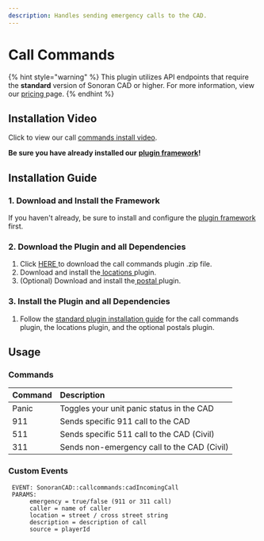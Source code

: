 ```yaml
---
description: Handles sending emergency calls to the CAD.
---
```


# Call Commands

{% hint style="warning" %}
This plugin utilizes API endpoints that require the **standard** version of Sonoran CAD or higher. For more information, view our [pricing ](../../../pricing/faq/)page.
{% endhint %}

## Installation Video

Click to view our call [commands install video](https://youtu.be/ZeCzvU3ZfD0).

**Be sure you have already installed our** [**plugin framework**](../framework-installation.md)**!**

## Installation Guide

### 1. Download and Install the Framework

If you haven't already, be sure to install and configure the [plugin framework](../framework-installation.md) first.

### 2. Download the Plugin and all Dependencies

1. Click [HERE ](https://github.com/Sonoran-Software/sonoran_callcommands/releases)to download the call commands plugin .zip file.
2. Download and install the[ locations ](locations.md)plugin.
3. \(Optional\) Download and install the[ postal ](postals.md)plugin.

### 3. Install the Plugin and all Dependencies

1. Follow the [standard plugin installation guide](../plugin-installation/) for the call commands plugin, the locations plugin, and the optional postals plugin.

## Usage

### Commands

| Command | Description |
| :--- | :--- |
| Panic | Toggles your unit panic status in the CAD |
| 911 | Sends specific 911 call to the CAD |
| 511 | Sends specific 511 call to the CAD \(Civil\) |
| 311 | Sends non-emergency call to the CAD \(Civil\) |

### Custom Events

```text
 EVENT: SonoranCAD::callcommands:cadIncomingCall
 PARAMS:
      emergency = true/false (911 or 311 call)
      caller = name of caller
      location = street / cross street string
      description = description of call
      source = playerId
```

